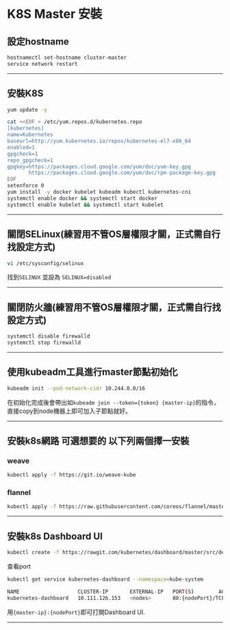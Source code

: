 # K8S Master 安裝

## 設定hostname

```sh
hostnamectl set-hostname cluster-master
service network restart
```

----

## 安裝K8S

```sh
yum update -y

cat <<EOF > /etc/yum.repos.d/kubernetes.repo
[kubernetes]
name=Kubernetes
baseurl=http://yum.kubernetes.io/repos/kubernetes-el7-x86_64
enabled=1
gpgcheck=1
repo_gpgcheck=1
gpgkey=https://packages.cloud.google.com/yum/doc/yum-key.gpg
       https://packages.cloud.google.com/yum/doc/rpm-package-key.gpg
EOF
setenforce 0
yum install -y docker kubelet kubeadm kubectl kubernetes-cni
systemctl enable docker && systemctl start docker
systemctl enable kubelet && systemctl start kubelet
```

---

## 關閉SELinux(練習用不管OS層權限才關，正式需自行找設定方式)

```sh
vi /etc/sysconfig/selinux
```
找到`SELINUX` 並設為 `SELINUX=disabled`

---

## 關閉防火牆(練習用不管OS層權限才關，正式需自行找設定方式)

```sh
systemctl disable firewalld
systemctl stop firewalld
```

---

## 使用kubeadm工具進行master節點初始化

```sh
kubeadm init --pod-network-cidr 10.244.0.0/16
```

在初始化完成後會帶出如`kubeadm join --token={token} {master-ip}`的指令，直接copy到node機器上即可加入子節點就好。

---

## 安裝k8s網路 可選想要的 以下列兩個擇一安裝

### weave
```sh
kubectl apply -f https://git.io/weave-kube
```
### flannel
```sh
kubectl apply -f https://raw.githubusercontent.com/coreos/flannel/master/Documentation/kube-flannel.yml --validate=false\
```

---

## 安裝k8s Dashboard UI

```sh
kubectl create -f https://rawgit.com/kubernetes/dashboard/master/src/deploy/kubernetes-dashboard.yaml
```

查看port
```sh
kubectl get service kubernetes-dashboard --namespace=kube-system
```

```sh
NAME                   CLUSTER-IP       EXTERNAL-IP   PORT(S)        AGE
kubernetes-dashboard   10.111.126.153   <nodes>       80:{nodePort}/TCP   2d
````

用`{master-ip}:{nodePort}`即可打開Dashboard UI.

---


